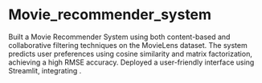 # Movie_recommender_system
Built a Movie Recommender System using both content-based and collaborative filtering techniques on the MovieLens dataset. The system predicts user preferences using cosine similarity and matrix factorization, achieving a high RMSE accuracy. Deployed a user-friendly interface using Streamlit, integrating .
